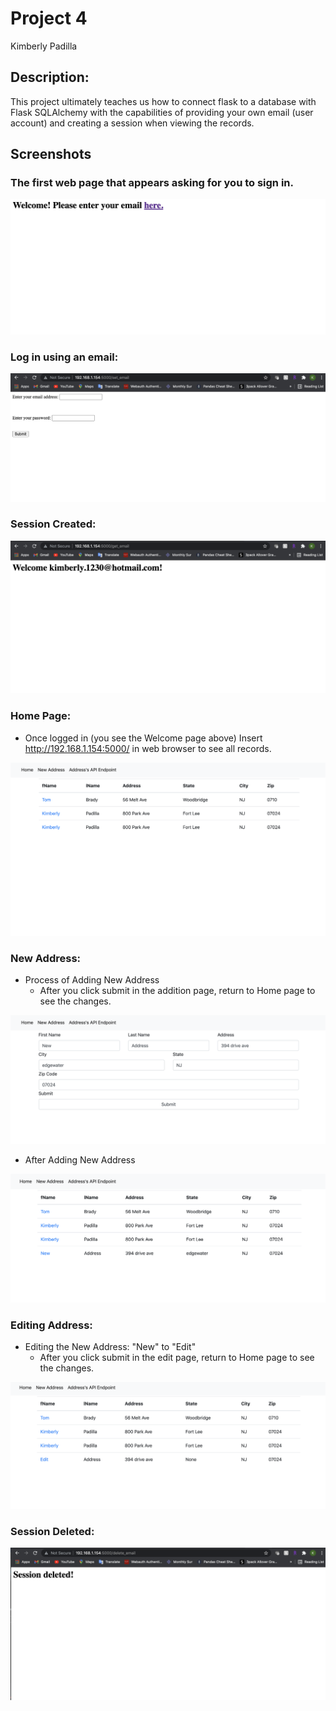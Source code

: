 # Project 4
Kimberly Padilla

## Description:
This project ultimately teaches us how to connect flask to a database
with Flask SQLAlchemy with the capabilities of providing your own
email (user account) and creating a session when viewing the records.

## Screenshots
### The first web page that appears asking for you to sign in.
<img src="screenshots/first.png"><img>

### Log in using an email:
<img src="screenshots/loginpass.png"></img>

### Session Created:
<img src="screenshots/welcome.png"></img>

### Home Page:
* Once logged in (you see the Welcome page above) Insert http://192.168.1.154:5000/ in web browser
to see all records.
  
<img src="screenshots/home.png"></img>
  
### New Address:
* Process of Adding New Address
    * After you click submit in the addition page, return to Home page to see the changes.

<img src="screenshots/newad.png"></img>

* After Adding New Address

<img src="screenshots/afterad.png"></img>

### Editing Address:
* Editing the New Address: "New" to "Edit"
    * After you click submit in the edit page, return to Home page to see the changes.

<img src="screenshots/editresult.png"></img>

### Session Deleted:
<img src="screenshots/deleted.png"></img>


